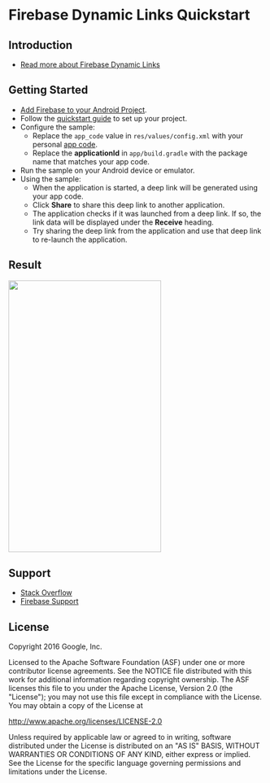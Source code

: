 Firebase Dynamic Links Quickstart
==============================

Introduction
------------

- [Read more about Firebase Dynamic Links](https://firebase.google.com/docs/dynamic-links)

Getting Started
---------------

- [Add Firebase to your Android Project](https://firebase.google.com/docs/android/setup).
- Follow the [quickstart guide](https://firebase.google.com/docs/android/setup) to set up your project.
- Configure the sample:
  - Replace the `app_code` value in `res/values/config.xml` with your personal
    [app code](https://firebase.google.com/docs/dynamic-links/android/create#set-up-firebase-and-the-dynamic-links-sdk).
  - Replace the **applicationId** in `app/build.gradle` with the package name that matches your app code.
- Run the sample on your Android device or emulator.
- Using the sample:
  - When the application is started, a deep link will be generated using your app code.
  - Click **Share**
    to share this deep link to another application.
  - The application checks if it was launched from a deep link. If so, the link data will be displayed under the **Receive** heading.
  - Try sharing the deep link from the application and use that deep link to re-launch the application.

Result
-----------
<img src="app/src/screen.png" height="534" width="300"/>

Support
-------

- [Stack Overflow](https://stackoverflow.com/questions/tagged/firebase-dynamic-links)
- [Firebase Support](https://firebase.google.com/support/)

License
-------

Copyright 2016 Google, Inc.

Licensed to the Apache Software Foundation (ASF) under one or more contributor
license agreements.  See the NOTICE file distributed with this work for
additional information regarding copyright ownership.  The ASF licenses this
file to you under the Apache License, Version 2.0 (the "License"); you may not
use this file except in compliance with the License.  You may obtain a copy of
the License at

  http://www.apache.org/licenses/LICENSE-2.0

Unless required by applicable law or agreed to in writing, software
distributed under the License is distributed on an "AS IS" BASIS, WITHOUT
WARRANTIES OR CONDITIONS OF ANY KIND, either express or implied.  See the
License for the specific language governing permissions and limitations under
the License.
